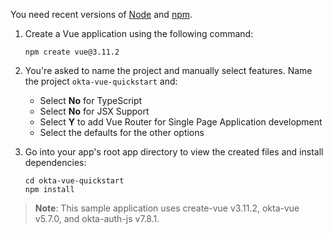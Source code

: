 You need recent versions of [Node](https://nodejs.org/en/) and [npm](https://www.npmjs.com/).

1. Create a Vue application using the following command:

   ```shell
   npm create vue@3.11.2
   ```

1. You're asked to name the project and manually select features. Name the project `okta-vue-quickstart` and:

    * Select **No** for TypeScript
    * Select **No** for JSX Support
    * Select **Y** to add Vue Router for Single Page Application development
    * Select the defaults for the other options

1. Go into your app's root app directory to view the created files and install dependencies:

   ```shell
   cd okta-vue-quickstart
   npm install
   ```

> **Note**: This sample application uses create-vue v3.11.2, okta-vue v5.7.0, and okta-auth-js v7.8.1.
